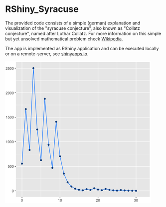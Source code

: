 # RShiny_Syracuse
The provided code consists of a simple (german) explanation and visualization of the "syracuse conjecture", also known as "Collatz conjecture", named after Lothar Collatz. For more information on this simple but yet unsolved mathematical problem check [Wikipedia]([https://link-url-here.org](https://en.wikipedia.org/wiki/Collatz_conjecture)https://en.wikipedia.org/wiki/Collatz_conjecture). 

The app is implemented as RShiny application and can be executed locally or on a remote-server, see [shinyapps.io](https://hofpower.shinyapps.io/collatz/).

![Collatz](Collatz_Mockup.png)
